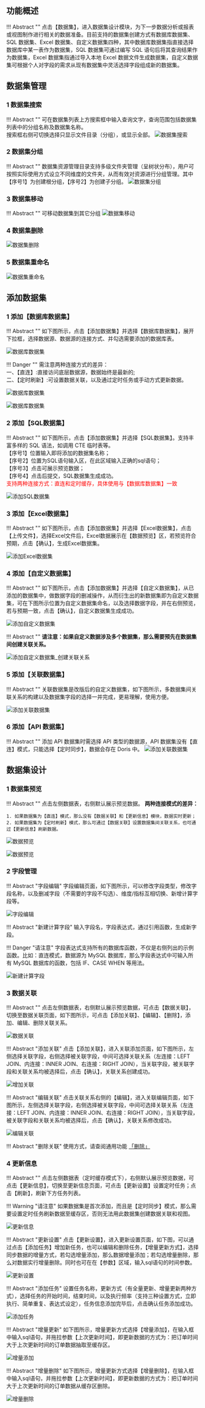 ## 功能概述!!! Abstract ""    点击【数据集】，进入数据集设计模块，为下一步数据分析或报表或视图制作进行相关的数据准备。目前支持的数据集创建方式有数据库数据集、SQL 数据集、Excel 数据集、自定义数据集四种，其中数据库数据集指直接选择数据库中某一表作为数据集，SQL 数据集可通过编写 SQL 语句后将其查询结果作为数据集，Excel 数据集指通过导入本地 Excel 数据文件生成数据集，自定义数据集可根据个人对字段的需求从现有数据集中灵活选择字段组成新的数据集。## 数据集管理### 1 数据集搜索!!! Abstract ""    可在数据集列表上方搜索框中输入查询文字，查询范围包括数据集列表中的分组名称及数据集名称。      搜索框右侧可切换选择只显示文件目录（分组），或显示全部。![数据集搜索](../img/dataset_configuration/数据集搜索及目录展示.png)### 2 数据集分组!!! Abstract ""    数据集资源管理目录支持多级文件夹管理（呈树状分布），用户可按照实际使用方式设立不同维度的文件夹，从而有效对资源进行分组管理。其中【序号1】为创建根分组，【序号2】为创建子分组。![数据集分组](../img/dataset_configuration/数据集分组.png)### 3 数据集移动!!! Abstract ""    可移动数据集到其它分组![数据集移动](../img/dataset_configuration/数据集移动分组.png)### 4 数据集删除![数据集删除](../img/dataset_configuration/数据集删除.png)### 5 数据集重命名![数据集重命名](../img/dataset_configuration/数据集重命名.png)## 添加数据集### 1 添加【数据库数据集】!!! Abstract ""    如下图所示，点击【添加数据集】并选择【数据库数据集】，展开下拉框，选择数据源、数据源的连接方式、并勾选需要添加的数据库表。![数据库数据集](../img/dataset_configuration/添加数据库数据集.png)!!! Danger ""    需注意两种连接方式的差异：      一、【直连】:直接访问底层数据源，数据始终是最新的;      二、【定时刷新】:可设置数据关联，以及通过定时任务或手动方式更新数据。![数据库数据集](../img/dataset_configuration/直连.png)![数据库数据集](../img/dataset_configuration/定时刷新.png)### 2 添加【SQL数据集】!!! Abstract ""    如下图所示，点击【添加数据集】并选择【SQL数据集】。支持丰富多样的 SQL 语法，如调用 CTE 临时表等。      【序号1】位置输入即将添加的数据集名称；      【序号2】位置为SQL语句输入区，在此区域输入正确的sql语句；      【序号3】点击可展示预览数据；      【序号4】点击后提交，SQL数据集生成成功。      <font color=#FF0000>支持两种连接方式：直连和定时缓存，具体使用与【数据库数据集】一致</font>![添加SQL数据集](../img/dataset_configuration/添加SQL数据集.png)### 3 添加【Excel数据集】!!! Abstract ""    如下图所示，点击【添加数据集】并选择【Excel数据集】，点击【上传文件】，选择Excel文件后，Excel数据展示在【数据预览】区，若预览符合预期，点击【确认】，生成Excel数据集。![添加Excel数据集](../img/dataset_configuration/添加Excel数据集.png)### 4 添加【自定义数据集】!!! Abstract ""    如下图所示，点击【添加数据集】并选择【自定义数据集】，从已添加的数据集中，做数据字段的删减操作，从而衍生出的新数据集即为自定义数据集，可在下图所示位置为自定义数据集命名，以及选择数据字段，并在右侧预览，若与预期一致，点击【确认】，自定义数据集生成成功。![添加自定义数据集](../img/dataset_configuration/添加自助数据集.png)!!! Abstract ""    **请注意：如果自定义数据涉及多个数据集，那么需要预先在数据集间创建关联关系。**  ![添加自定义数据集_创建关联关系](../img/dataset_configuration/添加自定义数据集_创建关联关系.png)### 5 添加【关联数据集】!!! Abstract ""    关联数据集是改版后的自定义数据集，</font>如下图所示，多数据集间关联关系的构建以及数据集字段的选择一并完成，更易理解，使用方便。![添加关联数据集](../img/dataset_configuration/添加关联数据集.png)### 6 添加【API 数据集】!!! Abstract ""    添加 API 数据集时需选择 API 类型的数据源，API 数据集没有【直连】模式，只能选择【定时同步】，数据会存在 Doris 中。![添加关联数据集](../img/dataset_configuration/添加API数据集.png)## 数据集设计### 1 数据集预览!!! Abstract ""    点击左侧数据表，右侧默认展示预览数据。    **两种连接模式的差异：**      1. 如果数据集为【直连】模式，那么没有【数据关联】和【更新信息】模块，数据实时更新；      2. 如果数据集为【定时刷新】模式，那么可通过【数据关联】设置数据集间关联关系，也可通过【更新信息】刷新数据。 ![数据预览](../img/dataset_configuration/数据预览-直连.png)![数据预览](../img/dataset_configuration/数据预览-定时刷新.png)### 2 字段管理!!! Abstract "字段编辑"    字段编辑页面，如下图所示，可以修改字段类型，修改字段名称，以及删减字段（不需要的字段不勾选）、维度/指标互相切换、新增计算字段等。![字段编辑](../img/dataset_configuration/编辑字段.png)!!! Abstract "新建计算字段"    输入字段名，字段表达式，通过引用函数，生成新字段。!!! Danger "请注意"    字段表达式支持所有的数据库函数，不仅是右侧列出的示例函数。比如：直连模式，数据源为 MySQL 数据库，那么字段表达式中可输入所有 MySQL 数据库的函数，包括 IF、CASE WHEN 等用法。![新建计算字段](../img/dataset_configuration/新建计算字段.png)### 3 数据关联!!! Abstract ""    点击左侧数据表，右侧默认展示预览数据，可点击【数据关联】，切换至数据关联页面，如下图所示，可点击【添加关联】、【编辑】、【删除】，添加、编辑、删除关联关系。![数据关联](../img/dataset_configuration/关联视图.png) !!! Abstract "添加关联"    点击【添加关联】，进入关联添加页面，如下图所示，左侧选择关联字段，右侧选择被关联字段，中间可选择关联关系（左连接：LEFT JOIN、内连接：INNER JOIN、右连接：RIGHT JOIN），当关联字段，被关联字段和关联关系均被选择后，点击【确认】，关联关系创建成功。![增加关联](../img/dataset_configuration/增加关联.png)!!! Abstract "编辑关联"    点击关联关系右侧的【编辑】，进入关联编辑页面，如下图所示，左侧选择关联字段，右侧选择被关联字段，中间可选择关联关系（左连接：LEFT JOIN、内连接：INNER JOIN、右连接：RIGHT JOIN），当关联字段，被关联字段和关联关系均被选择后，点击【确认】，关联关系修改成功。![编辑关联](../img/dataset_configuration/编辑关联.png)!!! Abstract "删除关联"    使用方式，请查阅通用功能 [「删除」](../general/#_5)### 4 更新信息!!! Abstract ""    点击左侧数据表（定时缓存模式下），右侧默认展示预览数据，可点击【更新信息】，切换至更新信息页面，可点击【更新设置】设置定时任务；点击【刷新】，刷新下方任务列表。!!! Warning "请注意"    如果数据集是首次添加，而且是【定时同步】模式，那么需要设置定时任务刷新数据至缓存区，否则无法用此数据集创建数据关联和视图。![更新信息](../img/dataset_configuration/更新信息.png)!!! Abstract "更新设置"    点击【更新设置】，进入更新设置页面，如下图，可以通过点击【添加任务】增加新任务，也可以编辑和删除任务，【增量更新方式】，选择同步数据的增量方式，若勾选增量添加，那么数据增量添加；若勾选增量删除，那么对数据实行增量删除。同时也可在在【参数】区域，输入sql语句的时间参数。![更新设置](../img/dataset_configuration/更新设置.png)!!! Abstract "添加任务"    设置任务名称，更新方式（有全量更新、增量更新两种方式），选择任务的开始时间，结束时间，以及执行频率（支持三种设置方式，立即执行、简单重复、表达式设定），任务信息添加完毕后，点击确认任务添加成功。![添加任务](../img/dataset_configuration/添加任务.png)!!! Abstract "增量更新"    如下图所示，增量更新方式选择【增量添加】，在输入框中输入sql语句，并拖拉参数【上次更新时间】，即更新数据的方式为：把订单时间大于上次更新时间的订单数据抽取至缓存区。![增量添加](../img/dataset_configuration/增量添加.png)!!! Abstract "增量删除"    如下图所示，增量更新方式选择【增量删除】，在输入框中输入sql语句，并拖拉参数【上次更新时间】，即更新数据的方式为：把订单时间大于上次更新时间的订单数据从缓存区删除。![增量删除](../img/dataset_configuration/增量删除.png)